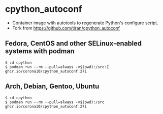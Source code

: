 # cpython_autoconf
- Container image with autotools to regenerate Python's configure script.
- Fork from https://github.com/tiran/cpython_autoconf

## Fedora, CentOS and other SELinux-enabled systems with podman

```shell
$ cd cpython
$ podman run --rm --pull=always -v$(pwd):/src:Z ghcr.io/corona10/cpython_autoconf:271
```

## Arch, Debian, Gentoo, Ubuntu

```shell
$ cd cpython
$ podman run --rm --pull=always -v$(pwd):/src ghcr.io/corona10/cpython_autoconf:271
```
